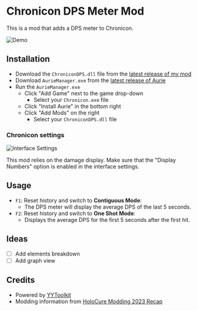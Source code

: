 # Chronicon DPS Meter Mod

This is a mod that adds a DPS meter to Chronicon.

![Demo](https://github.com/atty303/chronicon-dps/assets/316079/62ef40c4-b42a-44a3-8763-462b2145d685)

## Installation

* Download the `ChroniconDPS.dll` file from the [latest release of my mod](https://github.com/atty303/chronicon-dps/releases/latest)
* Download `AurieManager.exe` from the [latest release of Aurie](https://github.com/AurieFramework/Aurie/releases/latest)
* Run the `AurieManager.exe`
   * Click "Add Game" next to the game drop-down
      * Select your `Chronicon.exe` file
   * Click "Install Aurie" in the bottom right
   * Click "Add Mods" on the right
      * Select your `ChroniconDPS.dll` file

### Chronicon settings

![Interface Settings](https://github.com/atty303/chronicon-dps/assets/316079/76517479-5ac9-43c2-bfab-62f99468cb7c)

This mod relies on the damage display.
Make sure that the "Display Numbers" option is enabled in the interface settings.

## Usage

* `F1`: Reset history and switch to **Contiguous Mode**:
   * The DPS meter will display the average DPS of the last 5 seconds.
* `F2`: Reset history and switch to **One Shot Mode**: 
   * Displays the average DPS for the first 5 seconds after the first hit.

## Ideas

* [ ] Add elements breakdown
* [ ] Add graph view

## Credits

* Powered by [YYToolkit](https://github.com/AurieFramework/YYToolkit)
* Modding information from [HoloCure Modding 2023 Recap](https://www.reddit.com/r/holocure/comments/18vmt6g/holocure_modding_2023_recap/)
